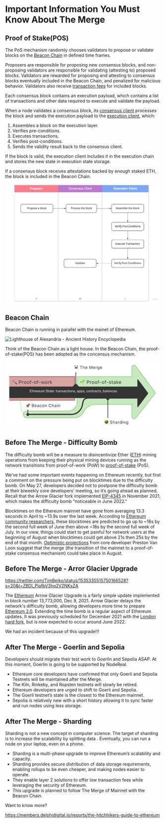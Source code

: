 # Important Information You Must Know About The Merge



## Proof of Stake(POS)

The PoS mechanism randomly chooses validators to propose or validate blocks on the [Beacon Chain](https://ethereum.org/en/upgrades/beacon-chain/) in defined time frames.

Proposers are responsible for proposing new consensus blocks, and non-proposing validators are responsible for validating (attesting to) proposed blocks. Validators are rewarded for proposing and attesting to consensus blocks eventually included in the Beacon Chain, and penalized for malicious behavior. Validators also receive [transaction fees](https://docs.teku.consensys.net/en/latest/HowTo/Prepare-for-The-Merge/#configure-the-fee-recipient) for included blocks.

Each consensus block contains an execution payload, which contains a list of transactions and other data required to execute and validate the payload.

When a node validates a consensus block, its [consensus client](https://docs.teku.consensys.net/en/latest/Concepts/Merge/#execution-and-consensus-clients) processes the block and sends the execution payload to the [execution client](https://docs.teku.consensys.net/en/latest/Concepts/Merge/#execution-and-consensus-clients), which:

1. Assembles a block on the execution layer.
2. Verifies pre-conditions.
3. Executes transactions.
4. Verifies post-conditions.
5. Sends the validity result back to the consensus client.

If the block is valid, the execution client includes it in the execution chain and stores the new state in execution state storage.

If a consensus block receives attestations backed by enough staked ETH, the block is included in the Beacon Chain.

![My First Board (3)](./pics/pos.jpg)



## Beacon Chain

Beacon Chain is running in parallel with the mainet of Ethereum.

![Lighthouse of Alexandria - Ancient History Encyclopedia](https://lh5.googleusercontent.com/w4oSVT__x9P9CldLYqNuAZdN_nlw9OJ76YpWfbmlXvOW8Pyl6cOrQzvO0P8RIsIE-vd5jdlKoBX3XYcAaEk43RRLhQeUom3DThTxHjnS6ZGDL_zxfwA5LoFig5CeaZNzISZ94R9l)

Think of the Beacon Chain as a light house. In the Beacon Chain, the proof-of-stake(POS) has been adopted as the concensus mechanism. 

![img](./pics/the_merge.png)



## Before The Merge - Difficulty Bomb

The difficulty bomb will be a measure to disincentivize Ether ([ETH](https://cointelegraph.com/ethereum-price)) mining operations from keeping their physical mining devices running as the network transitions from proof-of-work (PoW) to [proof-of-stake](https://cointelegraph.com/blockchain-for-beginners/proof-of-stake-vs-proof-of-work:-differences-explained) (PoS).

We’ve had some important events happening on Ethereum recently, but first a comment on the pressure being put on blocktimes due to the difficulty bomb. On May 27, developers decided not to postpone the difficulty bomb at their biweekly core developers’ meeting, so it’s going ahead as planned. Recall that the Arrow Glacier fork implemented [EIP-4345](https://eips.ethereum.org/EIPS/eip-4345) in November 2021, which makes the difficulty bomb “noticeable in June 2022." 

Blocktimes on the Ethereum mainnet have gone from averaging 13.3 seconds in April to ~13.9s over the last week. According to [Ethereum community researchers](https://ethresear.ch/t/blocks-per-week-as-an-indicator-of-the-difficulty-bomb/12120/28), these blocktimes are predicted to go up to ~16s by the second full week of June then above ~18s by the second full week of July. In our view, things could start to get painful for network users at the beginning of August when blocktimes could get above 21s then 25s by the end of that month. [Optimistic projections](https://decrypt.co/100915/ethereum-merge-coming-august-everything-plan-core-dev) from core developer Preston Van Loon suggest that the merge (the transition of the mainnet to a proof-of-stake consensus mechanism) could take place in August.

## Before The Merge - Arror Glacier Upgrade

https://twitter.com/TimBeiko/status/1535335515750166528?s=20&t=ZBDl_PlafbV3hq2V2NKsZA

The [Ethereum](https://academy.binance.com/en/articles/what-is-ethereum) Arrow Glacier Upgrade is a fairly simple update implemented in block number 13,773,000, Dec 9, 2021. Arrow Glacier delays the network's difficulty bomb, allowing developers more time to prepare [Ethereum 2.0](https://academy.binance.com/en/articles/what-is-ethereum-2-0-and-why-does-it-matter). Extending the time bomb is a regular aspect of Ethereum updates. It was previously scheduled for December 2021 with the [London hard fork](https://academy.binance.com/en/articles/what-is-the-ethereum-london-hard-fork), but is now expected to occur around June 2022.

We had an incident because of this upgrade!!! 

## After The Merge - Goerlin and Sepolia

Developers should migrate their test work to Goerlin and Sepolia ASAP. At this moment, Goerlin is going to be supported by NodeReal.

- Ethereum core developers have confirmed that only Goerli and Sepolia Testnets will be maintained after the Merge.
- The Kiln, Rinkeby, and Ropsten testnets will slowly be retired.
- Ethereum developers are urged to shift to Goerli and Sepolia.
- The Goerli testnet’s state is the closest to the Ethereum mainnet.
- Sepolia is relatively new with a short history allowing it to sync faster and run nodes using less storage.

## After The Merge - Sharding

Sharding is not a new concept in computer science. The target of sharding is to increase the scalability by splitting data . Eventually, you can run a node on your laptop, even on a phone.

- Sharding is a multi-phase upgrade to improve Ethereum’s scalability and capacity.
- Sharding provides secure distribution of data storage requirements, enabling rollups to be even cheaper, and making nodes easier to operate.
- They enable layer 2 solutions to offer low transaction fees while leveraging the security of Ethereum.
- This upgrade is planned to follow The Merge of Mainnet with the Beacon Chain.



Want to know more? 

https://members.delphidigital.io/reports/the-hitchhikers-guide-to-ethereum



